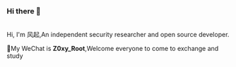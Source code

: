 ### Hi there 👋
<br />
Hi, I'm 风起,An independent security researcher and open source developer.

🌱My WeChat is **Z0xy_Root**,Welcome everyone to come to exchange and study
